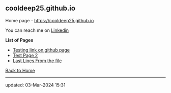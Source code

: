 ## cooldeep25.github.io

Home page - https://cooldeep25.github.io


You can reach me on [Linkedin](https://www.linkedin.com/in/kuldeep-patil-b8a96734/)



**List of Pages**
 - [Testing link on github page](/pages/test.html)
 - [Test Page 2](/pages/test2.html)
 - [Last Lines From the file](/algos/last_lines_from_file.md)



[Back to Home](/)


----

updated: 03-Mar-2024 15:31

